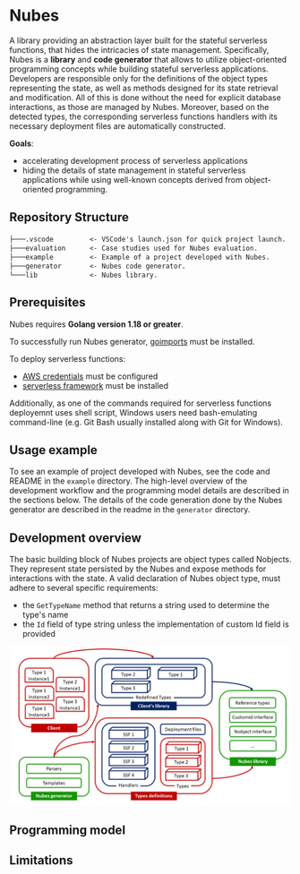 # Nubes

A library providing an abstraction layer built for the stateful serverless functions, that hides the intricacies of state management. Specifically, Nubes is a **library** and **code generator** that allows to utilize object-oriented programming concepts while building stateful serverless applications. Developers are responsible only for the definitions of the object types representing the state, as well as methods designed for its state retrieval and modification. All of this is done without the need for explicit database interactions, as those are managed by Nubes. Moreover, based on the detected types, the corresponding serverless functions handlers with its necessary deployment files are automatically constructed.

**Goals**:

- accelerating development process of serverless applications
- hiding the details of state management in stateful serverless applications
  while using well-known concepts derived from object-oriented programming.

## Repository Structure

```none
├───.vscode         <- VSCode's launch.json for quick project launch.
├───evaluation      <- Case studies used for Nubes evaluation.
├───example         <- Example of a project developed with Nubes.
├───generator       <- Nubes code generator.
└───lib             <- Nubes library.
```

## Prerequisites

Nubes requires **Golang version 1.18 or greater**. 

To successfully run Nubes generator, [goimports](https://pkg.go.dev/golang.org/x/tools/cmd/goimports) must be installed.

To deploy serverless functions:

- [AWS credentials](https://docs.aws.amazon.com/cli/latest/userguide/cli-configure-quickstart.html) must be configured
- [serverless framework](https://www.serverless.com/framework/docs/getting-started) must be installed

Additionally, as one of the commands required for serverless functions deployemnt uses shell script, Windows users need bash-emulating command-line (e.g. Git Bash usually installed along with Git for Windows).

## Usage example

To see an example of project developed with Nubes, see the code and README in the `example` directory. The high-level overview of the development workflow and the programming model details are described in the sections below. The details of the code generation done by the Nubes generator are described in the readme in the `generator` directory.

## Development overview

The basic building block of Nubes projects are object types called Nobjects. They represent state persisted by the Nubes and expose methods for interactions with the state.  A valid declaration of Nubes object type, must adhere to several specific requirements:

- the `GetTypeName` method that returns a string used to determine the type's name
- the `Id` field of type string unless the implementation of custom Id field is provided

![DREAM Demo](images/nubes-overview.png)

## Programming model

## Limitations

